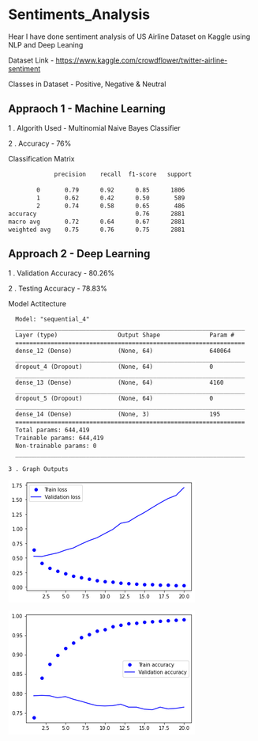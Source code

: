 # Sentiments_Analysis

Hear I have done sentiment analysis of US Airline Dataset on Kaggle using NLP and Deep Leaning <br>

 Dataset Link - https://www.kaggle.com/crowdflower/twitter-airline-sentiment <br>

 Classes in Dataset - Positive, Negative & Neutral <br>

## Appraoch 1 - Machine Learning 

   1 . Algorith Used  - Multinomial Naive Bayes Classifier <br>
  
   2 . Accuracy - 76% <br>
  
  Classification Matrix 
  
                 precision    recall  f1-score   support

            0       0.79      0.92      0.85      1806
            1       0.62      0.42      0.50       589
            2       0.74      0.58      0.65       486
    accuracy                            0.76      2881
    macro avg       0.72      0.64      0.67      2881
    weighted avg    0.75      0.76      0.75      2881
  
  


## Approach 2 - Deep Learning

 1 . Validation Accuracy - 80.26% <br>

 2 . Testing Accuracy - 78.83% <br>

  Model Actitecture 
  
      Model: "sequential_4"
      _________________________________________________________________
      Layer (type)                 Output Shape              Param #   
      =================================================================
      dense_12 (Dense)             (None, 64)                640064    
      _________________________________________________________________
      dropout_4 (Dropout)          (None, 64)                0         
      _________________________________________________________________
      dense_13 (Dense)             (None, 64)                4160      
      _________________________________________________________________
      dropout_5 (Dropout)          (None, 64)                0         
      _________________________________________________________________
      dense_14 (Dense)             (None, 3)                 195       
      =================================================================
      Total params: 644,419
      Trainable params: 644,419
      Non-trainable params: 0
      _________________________________________________________________ 
      
      

  `` 3 . Graph Outputs ``
  
  ![Validation Loss & Training Loss](https://github.com/abhi0444/sentiments_analysis/blob/main/assets/download.png)
  
  
  ![Validation Accuracy & Training Accuracy](https://github.com/abhi0444/sentiments_analysis/blob/main/assets/download%20(1).png)
  
  
  

